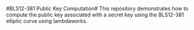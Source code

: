#BLS12-381 Public Key Computation#
This repository demonstrates how to compute the public key associated with a secret key using the BLS12-381 elliptic curve using lambdaworks.
